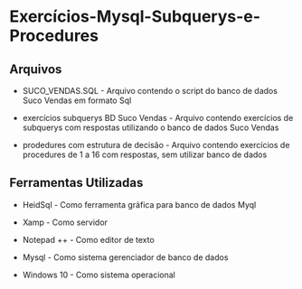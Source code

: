 # Exercícios-Mysql-Subquerys-e-Procedures


## Arquivos

* SUCO_VENDAS.SQL - Arquivo contendo o script do banco de dados Suco Vendas em formato Sql

* exercícios subquerys BD Suco Vendas - Arquivo contendo exercícios de subquerys com respostas utilizando o banco de dados Suco Vendas

* prodedures com estrutura de decisão - Arquivo contendo exercícios de procedures de 1 a 16 com respostas, sem utilizar banco de dados


## Ferramentas Utilizadas

* HeidSql - Como ferramenta gráfica para banco de dados Myql

* Xamp - Como servidor

* Notepad ++ - Como editor de texto

* Mysql - Como sistema gerenciador de banco de dados

* Windows 10 - Como sistema operacional

